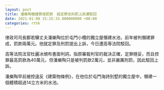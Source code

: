 ```yaml
---
layout: post
title: 潘樂陶僭建罪成罰款　就定罪及刑罰上訴遭駁回
date: 2021-01-08 15:25:33.000000000 +08:00
categories: rthk
---
```


律政司司長鄭若驊丈夫潘樂陶位於屯門小欖的獨立屋僭建水池，前年被判僭建罪成，罰款兩萬元。他就定罪及刑罰提出上訴，今日遭高等法院駁回。

高等法院法官杜麗冰頒布書面判詞，指原審裁判官的裁決正確，定罪穩妥，而且控罪最高罰款為40萬元，但潘樂陶只是被判罰款2萬元，並非嚴厲刑罰，因此駁回上訴。

潘樂陶早前被控違反《建築物條例》，在他位於屯門海詩別墅的獨立屋中，僭建一個體積超過14立方米的水池。
